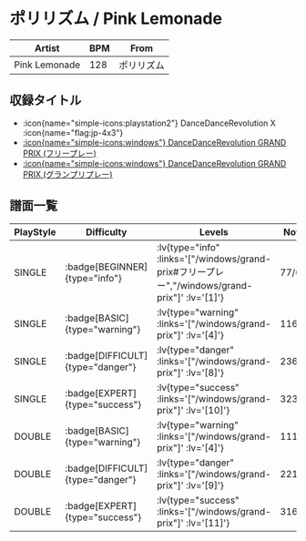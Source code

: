 # ポリリズム / Pink Lemonade

|Artist|BPM|From|
|------|---|----|
|Pink Lemonade|128|ポリリズム|

## 収録タイトル

- :icon{name="simple-icons:playstation2"} DanceDanceRevolution X :icon{name="flag:jp-4x3"}
- [ :icon{name="simple-icons:windows"} DanceDanceRevolution GRAND PRIX (フリープレー)](/windows/grand-prix#フリープレー)
- [ :icon{name="simple-icons:windows"} DanceDanceRevolution GRAND PRIX (グランプリプレー)](/windows/grand-prix)

## 譜面一覧

|PlayStyle|Difficulty|Levels|Notes|Movie|
|---------|----------|------|-----|-----|
|SINGLE| :badge[BEGINNER]{type="info"} | :lv{type="info" :links='["/windows/grand-prix#フリープレー","/windows/grand-prix"]' :lv='[1]'} |77/0||
|SINGLE| :badge[BASIC]{type="warning"} | :lv{type="warning" :links='["/windows/grand-prix"]' :lv='[4]'} |116/11||
|SINGLE| :badge[DIFFICULT]{type="danger"} | :lv{type="danger" :links='["/windows/grand-prix"]' :lv='[8]'} |236/23||
|SINGLE| :badge[EXPERT]{type="success"} | :lv{type="success" :links='["/windows/grand-prix"]' :lv='[10]'} |323/12||
|DOUBLE| :badge[BASIC]{type="warning"} | :lv{type="warning" :links='["/windows/grand-prix"]' :lv='[4]'} |111/21||
|DOUBLE| :badge[DIFFICULT]{type="danger"} | :lv{type="danger" :links='["/windows/grand-prix"]' :lv='[9]'} |221/22||
|DOUBLE| :badge[EXPERT]{type="success"} | :lv{type="success" :links='["/windows/grand-prix"]' :lv='[11]'} |316/17||
